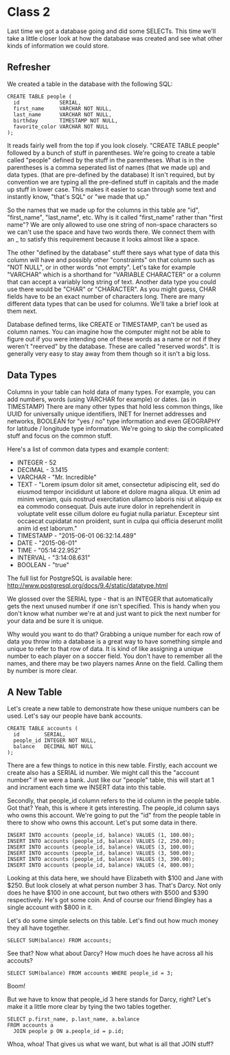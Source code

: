 Class 2
=======
Last time we got a database going and did some SELECTs. This time we'll take a little closer
look at how the database was created and see what other kinds of information we could store.

Refresher
---------
We created a table in the database with the following SQL:

```
CREATE TABLE people (
  id             SERIAL,
  first_name     VARCHAR NOT NULL,
  last_name      VARCHAR NOT NULL,
  birthday       TIMESTAMP NOT NULL,
  favorite_color VARCHAR NOT NULL
);
```

It reads fairly well from the top if you look closely. "CREATE TABLE people" followed by a bunch
of stuff in parentheses. We're going to create a table called "people" defined by the stuff in the
parentheses. What is in the parentheses is a comma seperated list of names (that we made up) and
data types. (that are pre-defined by the database) It isn't required, but by convention we are 
typing all the pre-defined stuff in capitals and the made up stuff in lower case. This makes it 
easier to scan through some text and instantly know, "that's SQL" or "we made that up."

So the names that we made up for the columns in this table are "id", "first_name", "last_name", etc.
Why is it called "first_name" rather than "first name"? We are only allowed to use one string of
non-space characters so we can't use the space and have two words there. We connect them with an _
to satisfy this requirement because it looks almost like a space.

The other "defined by the database" stuff there says what type of data this column will have and
possibly other "constraints" on that column such as "NOT NULL", or in other words "not empty". Let's
take for example "VARCHAR" which is a shorthand for "VARIABLE CHARACTER" or a column that can accept
a variably long string of text. Another data type you could use there would be "CHAR" or "CHARACTER".
As you might guess, CHAR fields have to be an exact number of characters long. There are many 
different data types that can be used for columns. We'll take a brief look at them next.

Database defined terms, like CREATE or TIMESTAMP, can't be used as column names. You can imagine how 
the computer might not be able to figure out if you were intending one of these words as a name or
not if they weren't "reerved" by the database. These are called "reserved words". It is generally
very easy to stay away from them though so it isn't a big loss.

Data Types
----------
Columns in your table can hold data of many types. For example, you can add numbers, words (using 
VARCHAR for example) or dates. (as in TIMESTAMP) There are many other types that hold less common
things, like UUID for universally unique identifiers, INET for Inernet addresses and networks, BOOLEAN
for "yes / no" type information and even GEOGRAPHY for latitude / longitude type information. We're
going to skip the complicated stuff and focus on the common stuff.

Here's a list of common data types and example content:

* INTEGER - 52
* DECIMAL - 3.1415
* VARCHAR - "Mr. Incredible"
* TEXT - "Lorem ipsum dolor sit amet, consectetur adipiscing elit, sed do eiusmod tempor incididunt ut labore et dolore magna aliqua. Ut enim ad minim veniam, quis nostrud exercitation ullamco laboris nisi ut aliquip ex ea commodo consequat. Duis aute irure dolor in reprehenderit in voluptate velit esse cillum dolore eu fugiat nulla pariatur. Excepteur sint occaecat cupidatat non proident, sunt in culpa qui officia deserunt mollit anim id est laborum."
* TIMESTAMP - "2015-06-01 06:32:14.489"
* DATE - "2015-06-01"
* TIME - "05:14:22.952"
* INTERVAL - "3:14:08.631"
* BOOLEAN - "true"

The full list for PostgreSQL is available here: http://www.postgresql.org/docs/9.4/static/datatype.html

We glossed over the SERIAL type - that is an INTEGER that automatically gets the next unused number
if one isn't specified. This is handy when you don't know what number we're at and just want to pick
the next number for your data and be sure it is unique.

Why would you want to do that? Grabbing a unique number for each row of data you throw into a database
is a great way to have something simple and unique to refer to that row of data. It is kind of like
assigning a unique number to each player on a soccer field. You don't have to remember all the names,
and there may be two players names Anne on the field. Calling them by number is more clear.

A New Table
-----------
Let's create a new table to demonstrate how these unique numbers can be used. Let's say our people have
bank accounts.

```
CREATE TABLE accounts (
  id        SERIAL,
  people_id INTEGER NOT NULL,
  balance   DECIMAL NOT NULL
);
```

There are a few things to notice in this new table. Firstly, each account we create also has a SERIAL id 
number. We might call this the "account number" if we were a bank. Just like our "people" table, this 
will start at 1 and incrament each time we INSERT data into this table.

Secondly, that people_id column refers to the id column in the people table. Got that? Yeah, this is where
it gets interesting. The people_id column says who owns this account. We're going to put the "id" from the 
people table in there to show who owns this account. Let's put some data in there.

```
INSERT INTO accounts (people_id, balance) VALUES (1, 100.00);
INSERT INTO accounts (people_id, balance) VALUES (2, 250.00);
INSERT INTO accounts (people_id, balance) VALUES (3, 100.00);
INSERT INTO accounts (people_id, balance) VALUES (3, 500.00);
INSERT INTO accounts (people_id, balance) VALUES (3, 390.00);
INSERT INTO accounts (people_id, balance) VALUES (4, 800.00);
```

Looking at this data here, we should have Elizabeth with $100 and Jane with $250. But look closely at what
person number 3 has. That's Darcy. Not only does he have $100 in one account, but two others with $500 and
$390 respectively. He's got some coin. And of course our friend Bingley has a single account with $800 in it.

Let's do some simple selects on this table. Let's find out how much money they all have together.

```
SELECT SUM(balance) FROM accounts;
```

See that? Now what about Darcy? How much does he have across all his accouts?

```
SELECT SUM(balance) FROM accounts WHERE people_id = 3;
```

Boom!

But we have to know that people_id 3 here stands for Darcy, right? Let's make it a little more clear by tying
the two tables together.

```
SELECT p.first_name, p.last_name, a.balance
FROM accounts a
  JOIN people p ON a.people_id = p.id;
```

Whoa, whoa! That gives us what we want, but what is all that JOIN stuff?
